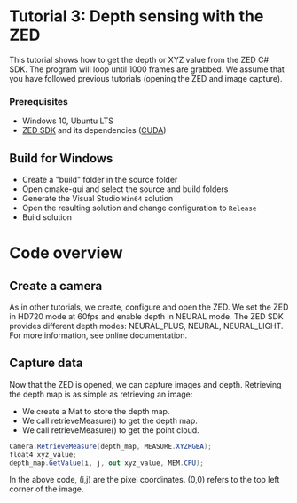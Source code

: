 # Tutorial 3: Depth sensing with the ZED

This tutorial shows how to get the depth or XYZ value from the ZED C# SDK. The program will loop until 1000 frames are grabbed.
We assume that you have followed previous tutorials (opening the ZED and image capture).

### Prerequisites

- Windows 10, Ubuntu LTS
- [ZED SDK](https://www.stereolabs.com/developers/) and its dependencies ([CUDA](https://developer.nvidia.com/cuda-downloads))

## Build for Windows

- Create a "build" folder in the source folder
- Open cmake-gui and select the source and build folders
- Generate the Visual Studio `Win64` solution
- Open the resulting solution and change configuration to `Release`
- Build solution

# Code overview
## Create a camera

As in other tutorials, we create, configure and open the ZED.
We set the ZED in HD720 mode at 60fps and enable depth in NEURAL mode. The ZED SDK provides different depth modes: NEURAL_PLUS, NEURAL, NEURAL_LIGHT. For more information, see online documentation.

## Capture data

Now that the ZED is opened, we can capture images and depth. Retrieving the depth map is as simple as retrieving an image:
* We create a Mat to store the depth map.
* We call retrieveMeasure() to get the depth map.
* We call retrieveMeasure() to get the point cloud.

```csharp
Camera.RetrieveMeasure(depth_map, MEASURE.XYZRGBA);
float4 xyz_value;
depth_map.GetValue(i, j, out xyz_value, MEM.CPU);
```

In the above code, (i,j) are the pixel coordinates. (0,0) refers to the top left corner of the image.

